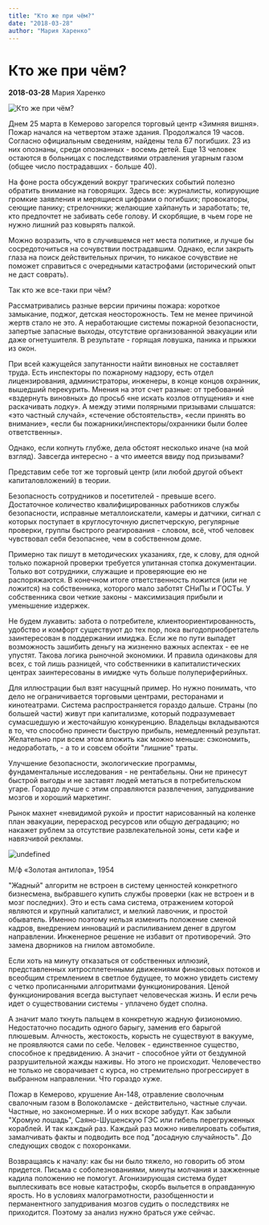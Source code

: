 ```yaml
---
title: "Кто же при чём?"
date: "2018-03-28"
author: "Мария Харенко"
---
```


# Кто же при чём?

**2018-03-28** Мария Харенко

![Кто же при чём?](http://anna-news.info/wp-content/uploads/2018/03/27/1200/zimnya_vishnya.jpg)

Днем 25 марта в Кемерово загорелся торговый центр «Зимняя вишня». Пожар начался на четвертом этаже здания. Продолжался 19 часов. Согласно официальным сведениям, найдены тела 67 погибших. 23 из них опознаны, среди опознанных - восемь детей. Еще 13 человек остаются в больницах с последствиями отравления угарным газом (общее число пострадавших - больше 40).

На фоне роста обсуждений вокруг трагических событий полезно обратить внимание на говорящих. Здесь все: журналисты, копирующие громкие заявления и мерящиеся цифрами о погибших; провокаторы, сеющие панику; стрелочники; желающие хайпануть и заработать; те, кто предпочтет не забивать себе голову. И скорбящие, в чьем горе не нужно лишний раз ковырять палкой.

Можно возразить, что в случившемся нет места политике, и лучше бы сосредоточиться на сочувствии пострадавшим. Однако, если закрыть глаза на поиск действительных причин, то никакое сочувствие не поможет справиться с очередными катастрофами (исторический опыт не даст соврать).

Так кто же все-таки при чём?

Рассматривались разные версии причины пожара: короткое замыкание, поджог, детская неосторожность. Тем не менее причиной жертв стало не это. А неработающие системы пожарной безопасности, запертые запасные выходы, отсутствие организованной эвакуации или даже огнетушителя. В результате - горящая ловушка, паника и прыжки из окон.

При всей кажущейся запутанности найти виновных не составляет труда. Есть инспекторы по пожарному надзору, есть отдел лицензирования, администраторы, инженеры, в конце концов охранник, вышедший перекурить. Мнения на этот счет разные: от требований «вздернуть виновных» до просьб «не искать козлов отпущения» и «не раскачивать лодку». А между этими полярными призывами слышатся: «это частный случай», «стечение обстоятельств», «если принять во внимание», «если бы пожарники/инспекторы/охранники были более ответственны».

Однако, если копнуть глубже, дела обстоят несколько иначе (на мой взгляд). Завсегда интересно - а что имеется ввиду под призывами?

Представим себе тот же торговый центр (или любой другой объект капиталовложений) в теории.

Безопасность сотрудников и посетителей - превыше всего. Достаточное количество квалифицированных работников службы безопасности, исправные металлоискатели, камеры и датчики, сигнал с которых поступает в круглосуточную диспетчерскую, регулярные проверки, группы быстрого реагирования - словом, всё, чтоб человек чувствовал себя безопаснее, чем в собственном доме.

Примерно так пишут в методических указаниях, где, к слову, для одной только пожарной проверки требуется упитанная стопка документации. Только вот сотрудники, служащие и проверяющие ею не распоряжаются. В конечном итоге ответственность ложится (или не ложится) на собственника, которого мало заботят СНиПы и ГОСТы. У собственника свои четкие законы - максимизация прибыли и уменьшение издержек.

Не будем лукавить: забота о потребителе, клиентоориентированность, удобство и комфорт существуют до тех пор, пока выгодоприобретатель заинтересован в поддержании имиджа. Если же по пути выпадет возможность зашибить деньгу на жизненно важных аспектах - ее не упустят. Такова логика рыночной экономики. И правила одинаковы для всех, с той лишь разницей, что собственники в капиталистических центрах заинтересованы в имидже чуть больше полупериферийных.

Для иллюстрации был взят насущный пример. Но нужно понимать, что дело не ограничивается торговыми центрами, ресторанами и кинотеатрами. Система распространяется гораздо дальше. Страны (по большей части) живут при капитализме, который подразумевает сумасшедшую и жесточайшую конкуренцию. Владельцы вкладываются в то, что способно принести быструю прибыль, немедленный результат. Желательно при всем этом вложить как можно меньше: сэкономить, недоработать, - а то и совсем обойти "лишние" траты.

Улучшение безопасности, экологические программы, фундаментальные исследования - не рентабельны. Они не принесут быстрой выгоды и не заставят людей метаться в потребительском угаре. Гораздо лучше с этим справляются развлечения, запудривание мозгов и хороший маркетинг.

Рынок махнет «невидимой рукой» и простит нарисованный на коленке план эвакуации, перерасход ресурсов или общую деградацию; но накажет рублем за отсутствие развлекательной зоны, сети кафе и навязчивой рекламы.

![undefined](https://lh3.googleusercontent.com/x4KTylo0MzkH3-6yDpc5sjanCdTDbdh6hQed8HzUnAIZSIW3GDb8VDoSp3hd3WFslkbC0GZoNtJtEMMBThwUImgoKIz-sl-g3T0sP36GPx004Zas3RPQWwOnV0c9JFIfuYI_nLYp)

М/ф «Золотая антилопа», 1954

"Жадный" алгоритм не встроен в систему ценностей конкретного бизнесмена, выбравшего купить службы проверки (как не встроен и в мозг последних). Это и есть сама система, отражением которой являются и крупный капиталист, и мелкий лавочник, и простой обыватель. Именно поэтому нельзя изменить положение сменой кадров, внедрением инноваций и распиливанием денег в другом направлении. Инженерное решение не избавит от противоречий. Это замена дворников на гнилом автомобиле.

Если хоть на минуту отказаться от собственных иллюзий, представленных хитросплетенными движениями финансовых потоков и всеобщим стремлением в светлое будущее, то можно увидеть систему с четко прописанными алгоритмами функционирования. Ценой функционирования всегда выступает человеческая жизнь. И если речь идет о существовании системы - уплачено будет сполна.

А значит мало ткнуть пальцем в конкретную жадную физиономию. Недостаточно посадить одного барыгу, заменив его барыгой плюшевым. Алчность, жестокость, корысть не существуют в вакууме, не проявляются сами по себе. Человек - единственное существо, способное к предвидению. А значит - способное уйти от бездумной разрушительной жажды наживы. Но этого не происходит. Человечество не только не сворачивает с курса, но стремительно прогрессирует в выбранном направлении. Что гораздо хуже.

Пожар в Кемерово, крушение Ан-148, отравление сволочным свалочным газом в Волоколамске - действительно, частные случаи. Частные, но закономерные. И о них вскоре забудут. Как забыли "Хромую лошадь", Саяно-Шушенскую ГЭС или гибель перегруженных кораблей. И так каждый раз. Каждый раз можно нивелировать события, замалчивать факты и подводить все под "досадную случайность". До следующих сводок с похоронками.

Возвращаясь к началу: как бы ни было тяжело, но говорить об этом придется. Письма с соболезнованиями, минуты молчания и зажженные кадила положению не помогут. Агонизирующая система будет выплескивать все новые катастрофы, скорбь выльется в оправданную ярость. Но в условиях малограмотности, разобщенности и перманентного запудривания мозгов судить о последствиях не приходится. Поэтому за анализ нужно браться уже сейчас.